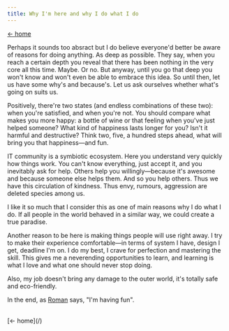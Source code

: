 ```yaml
---
title: Why I'm here and why I do what I do
---
```


[&larr; home](/)

Perhaps it sounds too absract but I do believe everyone'd better be aware of reasons for doing anything. As deep as possible. They say, when you reach a certain depth you reveal that there has been nothing in the very core all this time. Maybe. Or no. But anyway, until you go that deep you won't know and won't even be able to embrace this idea. So until then, let us have some why's and because's. Let us ask ourselves whether what's going on suits us.

Positively, there're two states (and endless combinations of these two): when you're satisfied, and when you're not. You should compare what makes you more happy: a bottle of wine or that feeling when you've just helped someone? What kind of happiness lasts longer for you? Isn't it harmful and destructive? Think two, five, a hundred steps ahead, what will bring you that happiness&mdash;and fun.

IT community is a symbiotic ecosystem. Here you understand very quickly how things work. You can't know everything, just accept it, and you inevitably ask for help. Others help you willingly&mdash;because it's awesome and because someone else helps them. And so you help others. Thus we have this circulation of kindness. Thus envy, rumours, aggression are deleted species among us.

I like it so much that I consider this as one of main reasons why I do what I do. If all people in the world behaved in a similar way, we could create a true paradise.

Another reason to be here is making things people will use right away. I try to make their experience comfortable&mdash;in terms of system I have, design I get, deadline I'm on. I do my best, I crave for perfection and mastering the skill. This gives me a neverending opportunities to learn, and learning is what I love and what one should never stop doing.

Also, my job doesn't bring any damage to the outer world, it's totally safe and eco-friendly.

In the end, as [Roman](https://www.romanzolotarev.com/) says, "I'm having fun".

<br>
[&larr; home](/)
